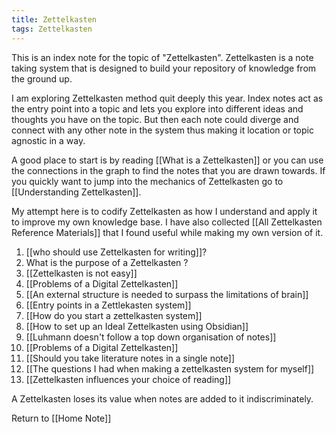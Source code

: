 ```yaml
---
title: Zettelkasten
tags: Zettelkasten
---
```

 
 This is an index note for the topic of "Zettelkasten". Zettelkasten is a note taking system that is designed to build your repository of knowledge from the ground up.


I am exploring Zettelkasten method quit deeply this year. Index notes act as the entry point into a topic and lets you explore into different ideas and thoughts you have on the topic. But then each note could diverge and connect with any other note in the system thus making it location or topic agnostic in a way.

A good place to start is by reading [[What is a Zettelkasten]] or you can use the connections in the graph to find the notes that you are drawn towards. If you quickly want to jump into the mechanics of Zettelkasten go to [[Understanding Zettelkasten]]. 

My attempt here is to codify Zettelkasten as how I understand and apply it to improve my own knowledge base. I have also collected [[All Zettelkasten Reference Materials]] that I found useful while making my own version of it.

1. [[who should use Zettelkasten for writing]]?
2. What is the purpose of a Zettelkasten ?
3. [[Zettelkasten is not easy]]
4. [[Problems of a Digital Zettelkasten]]
5. [[An external structure is needed to surpass the limitations of brain]]
6. [[Entry points in a Zettlekasten system]]
7. [[How do you start a zettelkasten system]]
8. [[How to set up an Ideal Zettelkasten using Obsidian]]
9. [[Luhmann doesn't follow a top down organisation of notes]]
10. [[Problems of a Digital Zettelkasten]]
11. [[Should you take literature notes in a single note]]
12. [[The questions I had when making a zettelkasten system for myself]]
13. [[Zettelkasten influences your choice of reading]]

A Zettelkasten loses its value when notes are added to it indiscriminately.


Return to [[Home Note]]